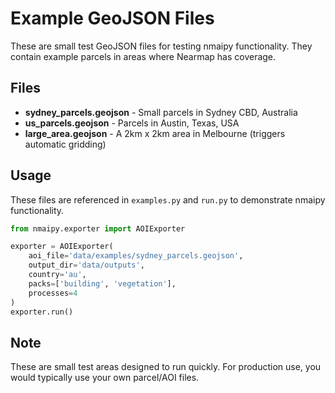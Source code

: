 # Example GeoJSON Files

These are small test GeoJSON files for testing nmaipy functionality. They contain example parcels in areas where Nearmap has coverage.

## Files

- **sydney_parcels.geojson** - Small parcels in Sydney CBD, Australia
- **us_parcels.geojson** - Parcels in Austin, Texas, USA  
- **large_area.geojson** - A 2km x 2km area in Melbourne (triggers automatic gridding)

## Usage

These files are referenced in `examples.py` and `run.py` to demonstrate nmaipy functionality.

```python
from nmaipy.exporter import AOIExporter

exporter = AOIExporter(
    aoi_file='data/examples/sydney_parcels.geojson',
    output_dir='data/outputs',
    country='au',
    packs=['building', 'vegetation'],
    processes=4
)
exporter.run()
```

## Note

These are small test areas designed to run quickly. For production use, you would typically use your own parcel/AOI files.